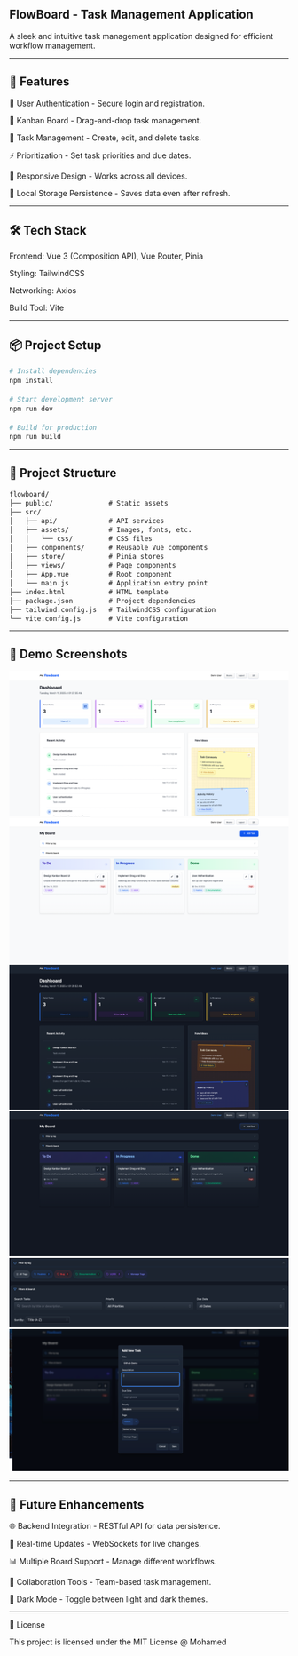 ## FlowBoard - Task Management Application

A sleek and intuitive task management application designed for efficient workflow management.

---

## 🚀 Features

🔑 User Authentication - Secure login and registration.

📌 Kanban Board - Drag-and-drop task management.

📝 Task Management - Create, edit, and delete tasks.

⚡ Prioritization - Set task priorities and due dates.

📱 Responsive Design - Works across all devices.

💾 Local Storage Persistence - Saves data even after refresh.

---

## 🛠 Tech Stack

Frontend: Vue 3 (Composition API), Vue Router, Pinia

Styling: TailwindCSS

Networking: Axios

Build Tool: Vite

---

## 📦 Project Setup

```bash
# Install dependencies
npm install

# Start development server
npm run dev

# Build for production
npm run build
```

---

## 📂 Project Structure

```
flowboard/
├── public/              # Static assets
├── src/
│   ├── api/             # API services
│   ├── assets/          # Images, fonts, etc.
│   │   └── css/         # CSS files
│   ├── components/      # Reusable Vue components
│   ├── store/           # Pinia stores
│   ├── views/           # Page components
│   ├── App.vue          # Root component
│   └── main.js          # Application entry point
├── index.html           # HTML template
├── package.json         # Project dependencies
├── tailwind.config.js   # TailwindCSS configuration
└── vite.config.js       # Vite configuration
```
---

## 📸 Demo Screenshots

![Light Dash](src/assets/demo/light_dash.png)
![Light Board](src/assets/demo/light_board.png)
![Dark Dash](src/assets/demo/dark_dash.png)
![Dark Board](src/assets/demo/dark_board.png)
![Filters](src/assets/demo/filter.png)
![Add Task](src/assets/demo/add_task.png)

---

## 🔮 Future Enhancements

🌐 Backend Integration - RESTful API for data persistence.

🔄 Real-time Updates - WebSockets for live changes.

📊 Multiple Board Support - Manage different workflows.

🤝 Collaboration Tools - Team-based task management.

🌙 Dark Mode - Toggle between light and dark themes.

---

📜 License

This project is licensed under the MIT License @ Mohamed


